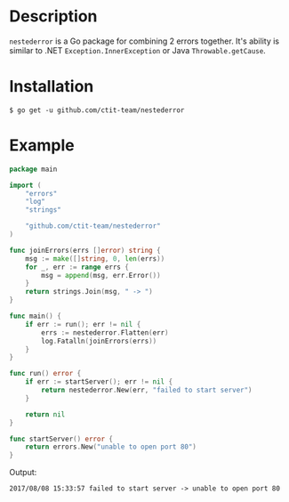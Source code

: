 # Description
`nestederror` is a Go package for combining 2 errors together.
It's ability is similar to .NET `Exception.InnerException` or Java `Throwable.getCause`.

# Installation

```
$ go get -u github.com/ctit-team/nestederror
```

# Example
```go
package main

import (
	"errors"
	"log"
	"strings"

	"github.com/ctit-team/nestederror"
)

func joinErrors(errs []error) string {
	msg := make([]string, 0, len(errs))
	for _, err := range errs {
		msg = append(msg, err.Error())
	}
	return strings.Join(msg, " -> ")
}

func main() {
	if err := run(); err != nil {
		errs := nestederror.Flatten(err)
		log.Fatalln(joinErrors(errs))
	}
}

func run() error {
	if err := startServer(); err != nil {
		return nestederror.New(err, "failed to start server")
	}

	return nil
}

func startServer() error {
	return errors.New("unable to open port 80")
}
```

Output:

```
2017/08/08 15:33:57 failed to start server -> unable to open port 80
```
